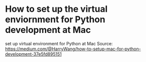 # How to set up the virtual enviornment for Python development at Mac 
set up virtual environment for Python at Mac
Source: https://medium.com/@HarryWang/how-to-setup-mac-for-python-development-37e5fd895151
